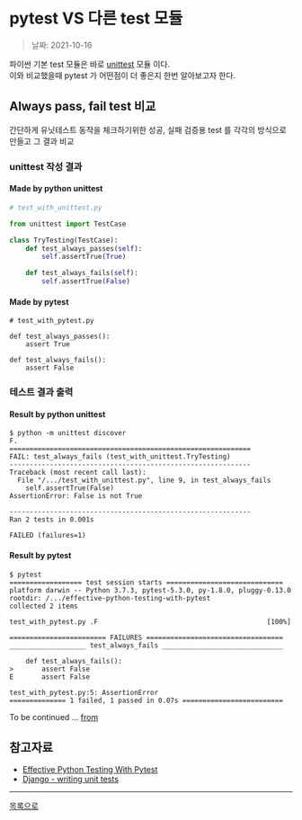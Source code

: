 # pytest VS 다른 test 모듈

> 날짜: 2021-10-16

파이썬 기본 test 모듈은 바로 [unittest](https://docs.python.org/3/library/unittest.html) 모듈 이다.<br/>
이와 비교했을때 pytest 가 어떤점이 더 좋은지 한번 알아보고자 한다.

## Always pass, fail test 비교

간단하게 유닛테스트 동작을 체크하기위한 성공, 실패 검증용 test 를 각각의 방식으로 만들고 그 결과 비교

### unittest 작성 결과

#### Made by python unittest

```python
# test_with_unittest.py

from unittest import TestCase

class TryTesting(TestCase):
    def test_always_passes(self):
        self.assertTrue(True)

    def test_always_fails(self):
        self.assertTrue(False)
```

#### Made by pytest

```
# test_with_pytest.py

def test_always_passes():
    assert True

def test_always_fails():
    assert False
```

### 테스트 결과 출력

#### Result by python unittest

```shell
$ python -m unittest discover
F.
============================================================
FAIL: test_always_fails (test_with_unittest.TryTesting)
------------------------------------------------------------
Traceback (most recent call last):
  File "/.../test_with_unittest.py", line 9, in test_always_fails
    self.assertTrue(False)
AssertionError: False is not True

------------------------------------------------------------
Ran 2 tests in 0.001s

FAILED (failures=1)
```

#### Result by pytest

```shell
$ pytest
================== test session starts =============================
platform darwin -- Python 3.7.3, pytest-5.3.0, py-1.8.0, pluggy-0.13.0
rootdir: /.../effective-python-testing-with-pytest
collected 2 items

test_with_pytest.py .F                                          [100%]

======================== FAILURES ==================================
___________________ test_always_fails ______________________________

    def test_always_fails():
>       assert False
E       assert False

test_with_pytest.py:5: AssertionError
============== 1 failed, 1 passed in 0.07s =========================
```

To be continued ... [from](https://realpython.com/pytest-python-testing/#state-and-dependency-management)

## 참고자료

- [Effective Python Testing With Pytest](https://realpython.com/pytest-python-testing/)
- [Django - writing unit tests](https://docs.djangoproject.com/en/3.2/topics/testing/overview/)

---

[목록으로](https://shiwoo-park.github.io/blog/kor)

